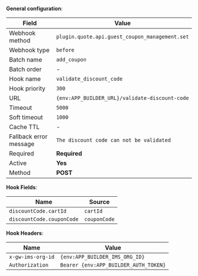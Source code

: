 **General configuration**:

Field | Value
--- | ---
Webhook method | `plugin.quote.api.guest_coupon_management.set`
Webhook type | `before`
Batch name | `add_coupon`
Batch order | -
Hook name | `validate_discount_code`
Hook priority | `300`
URL | `{env:APP_BUILDER_URL}/validate-discount-code`
Timeout | `5000`
Soft timeout | `1000`
Cache TTL | -
Fallback error message | `The discount code can not be validated`
Required | **Required**
Active | **Yes**
Method | **POST**

**Hook Fields**:

Name | Source
--- | ---
`discountCode.cartId` | `cartId`
`discountCode.couponCode` |`couponCode`

**Hook Headers**:

Name | Value
--- | ---
`x-gw-ims-org-id` | `{env:APP_BUILDER_IMS_ORG_ID}`
`Authorization` | `Bearer {env:APP_BUILDER_AUTH_TOKEN}`
